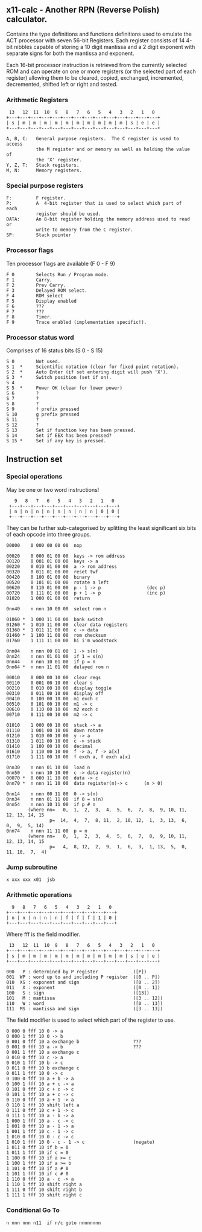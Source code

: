 ## x11-calc - Another RPN (Reverse Polish) calculator.

Contains the type definitions and functions definitions used to emulate the
ACT  processor  with seven 56-bit Registers.  Each register consists  of 14
4-bit nibbles capable of storing a 10 digit mantissa and a 2 digit exponent
with separate signs for both the mantissa and exponent.

Each  16-bit processor instruction is retrieved from the currently selected
ROM and can operate on one or more registers (or the selected part of  each
register) allowing them to  be  cleared, copied,  exchanged,   incremented,
decremented, shifted left or right and tested.

### Arithmetic Registers

     13   12  11  10  9   8   7   6   5   4   3   2   1   0
    +---+---+---+---+---+---+---+---+---+---+---+---+---+---+
    | s | m | m | m | m | m | m | m | m | m | m | s | e | e |
    +---+---+---+---+---+---+---+---+---+---+---+---+---+---+

    A, B, C:   General purpose registers.  The C register is used to access
               the M register and or memory as well as holding the value of
               the 'X' register.
    Y, Z, T:   Stack registers.
    M, N:      Memory registers.

### Special purpose registers

    F:         F register.
    P:         A  4-bit register that is used to select which part of  each
               register should be used.
    DATA:      An 8-bit register holding the memory address used to read or
               write to memory from the C register.
    SP:        Stack pointer

### Processor flags

Ten processor flags are available (F 0 - F 9)

    F 0        Selects Run / Program mode.
    F 1        Carry.
    F 2        Prev Carry.
    F 3        Delayed ROM select.
    F 4        ROM select
    F 5        Display enabled
    F 6        ???
    F 7        ???
    F 8        Timer.
    F 9        Trace enabled (implementation specific!).

### Processor status word

Comprises of 16 status bits (S 0 - S 15)

    S 0        Not used.
    S 1  *     Scientific notation (clear for fixed point notation).
    S 2  *     Auto Enter (if set entering digit will push 'X').
    S 3  *     Switch position (set if on).
    S 4
    S 5  *     Power OK (clear for lower power)
    S 6        ?
    S 7        ?
    S 8        ?
    S 9        f prefix pressed
    S 10       g prefix pressed
    S 11       ?
    S 12       ?
    S 13       Set if function key has been pressed.
    S 14       Set if EEX has been pressed?
    S 15 *     Set if any key is pressed.

## Instruction set

### Special operations

May be one or two word instructions!

       9   8   7   6   5   4   3   2   1   0
     +---+---+---+---+---+---+---+---+---+---+
     | n | n | n | n | n | n | n | n | 0 | 0 |
     +---+---+---+---+---+---+---+---+---+---+

They can be further sub-categorised by splitting the least significant  six
bits of each opcode into three groups.

    00000    0 000 00 00 00  nop

    00020    0 000 01 00 00  keys -> rom address
    00120    0 001 01 00 00  keys -> a
    00220    0 010 01 00 00  a -> rom address
    00320    0 011 01 00 00  reset twf
    00420    0 100 01 00 00  binary
    00520    0 101 01 00 00  rotate a left
    00620    0 110 01 00 00  p - 1 -> p                 (dec p)
    00720    0 111 01 00 00  p + 1 -> p                 (inc p)
    01020    1 000 01 00 00  return

    0nn40    n nnn 10 00 00  select rom n

    01060 *  1 000 11 00 00  bank switch
    01260 *  1 010 11 00 00  clear data registers
    01360 *  1 011 11 00 00  c -> data
    01460 *  1 100 11 00 00  rom checksum
    01760    1 111 11 00 00  hi i'm woodstock

    0nn04    n nnn 00 01 00  1 -> s(n)
    0nn24    n nnn 01 01 00  if 1 = s(n)
    0nn44    n nnn 10 01 00  if p = n
    0nn64 *  n nnn 11 01 00  delayed rom n

    00010    0 000 00 10 00  clear regs
    00110    0 001 00 10 00  clear s
    00210    0 010 00 10 00  display toggle
    00310    0 011 00 10 00  display off
    00410    0 100 00 10 00  m1 exch c
    00510    0 101 00 10 00  m1 -> c
    00610    0 110 00 10 00  m2 exch c
    00710    0 111 00 10 00  m2 -> c

    01010    1 000 00 10 00  stack -> a
    01110    1 001 00 10 00  down rotate
    01210    1 010 00 10 00  y -> a
    01310    1 011 00 10 00  c -> stack
    01410    1 100 00 10 00  decimal
    01610    1 110 00 10 00  f -> a, f -> a[x]
    01710    1 111 00 10 00  f exch a, f exch a[x]

    0nn30    n nnn 01 10 00  load n
    0nn50    n nnn 10 10 00  c -> data register(n)
    00070 *  0 000 11 10 00  data -> c
    0nn70 *  n nnn 11 10 00  data register(n)-> c      (n > 0)

    0nn14    n nnn 00 11 00  0 -> s(n)
    0nn34    n nnn 01 11 00  if 0 = s(n)
    0nn54    n nnn 10 11 00  if p # n
            (where nn=   0,  1,  2,  3,  4,  5,  6,  7,  8,  9, 10, 11, 12, 13, 14, 15
                    p=  14,  4,  7,  8, 11,  2, 10, 12,  1,  3, 13,  6,  0,  9,  5, 14)
    0nn74    n nnn 11 11 00  p = n
            (where nn=   0,  1,  2,  3,  4,  5,  6,  7,  8,  9, 10, 11, 12, 13, 14, 15
                    p=   4,  8, 12,  2,  9,  1,  6,  3,  1, 13,  5,  0, 11, 10,  7,  4)

### Jump subroutine

    x xxx xxx x01  jsb


### Arithmetic operations

      9   8   7   6   5   4   3   2   1   0
    +---+---+---+---+---+---+---+---+---+---+
    | n | n | n | n | n | f | f | f | 1 | 0 |
    +---+---+---+---+---+---+---+---+---+---+

Where fff is the field modifier. 

     13   12  11  10  9   8   7   6   5   4   3   2   1   0
    +---+---+---+---+---+---+---+---+---+---+---+---+---+---+
    | s | m | m | m | m | m | m | m | m | m | m | s | e | e |
    +---+---+---+---+---+---+---+---+---+---+---+---+---+---+
    
    000   P : determined by P register             ([P])
    001  WP : word up to and including P register  ([0 .. P])
    010  XS : exponent and sign                    ([0 .. 2])
    011   X : exponent                             ([0 .. 1])
    100   S : sign                                 ([13])
    101   M : mantissa                             ([3 .. 12])
    110   W : word                                 ([0 .. 13])
    111  MS : mantissa and sign                    ([3 .. 13])

The field modifier is used to select which part of the register to use.

    0 000 0 fff 10 0 -> a
    0 000 1 fff 10 0 -> b
    0 001 0 fff 10 a exchange b                    ???
    0 001 0 fff 10 a -> b                          ???
    0 001 1 fff 10 a exchange c
    0 010 0 fff 10 c -> a
    0 010 1 fff 10 b -> c
    0 011 0 fff 10 b exchange c
    0 011 1 fff 10 0 -> c
    0 100 0 fff 10 a + b -> a
    0 100 1 fff 10 a + c -> a
    0 101 0 fff 10 c + c -> c
    0 101 1 fff 10 a + c -> c
    0 110 0 fff 10 a + 1 -> a
    0 110 1 fff 10 shift left a
    0 111 0 fff 10 c + 1 -> c
    0 111 1 fff 10 a - b -> a
    1 000 1 fff 10 a - c -> c
    1 001 0 fff 10 a - 1 -> a
    1 001 1 fff 10 c - 1 -> c
    1 010 0 fff 10 0 - c -> c
    1 010 1 fff 10 0 - c - 1 -> c                  (negate)
    1 011 0 fff 10 if b = 0
    1 011 1 fff 10 if c = 0
    1 100 0 fff 10 if a >= c
    1 100 1 fff 10 if a >= b
    1 101 0 fff 10 if a # 0
    1 101 1 fff 10 if c # 0
    1 110 0 fff 10 a - c -> a
    1 110 1 fff 10 shift right a
    1 111 0 fff 10 shift right b
    1 111 1 fff 10 shift right c

### Conditional Go To

    n nnn nnn n11  if n/c goto nnnnnnnn
